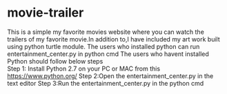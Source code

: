 # movie-trailer
This is a simple my favorite movies website where you can watch the trailers of my favorite movie.In addition to,I have included my art work built using python turtle module.
The users who installed python can run entertainment_center.py in python cmd
The users who havent installed Python should follow below steps            
Step 1: Install Python 2.7 on your PC or MAC from this https://www.python.org/
Step 2:Open the entertainment_center.py in the text editor
Step 3:Run the entertainment_center.py in the python cmd
